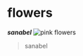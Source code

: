 # flowers

***sanabel***
![pink flowers](https://udaipurkiran.com/wp-content/uploads/2020/01/Most-Beautiful-Flowers.jpg)
![]()
>sanabel
